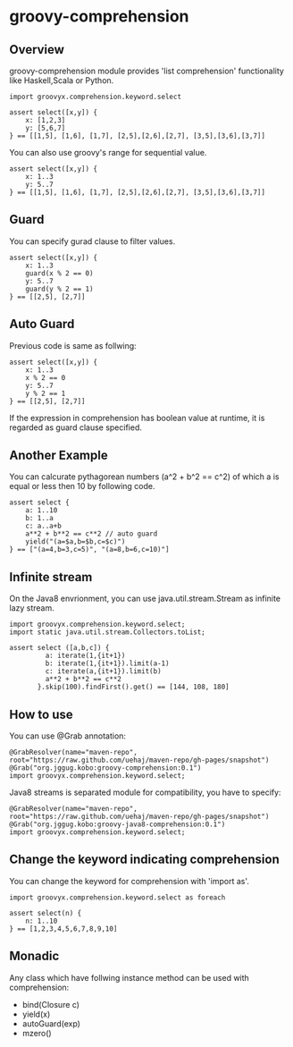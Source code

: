 groovy-comprehension
====================

Overview
-----------------

groovy-comprehension module provides 'list comprehension' functionality like Haskell,Scala or Python.

```
import groovyx.comprehension.keyword.select

assert select([x,y]) {
    x: [1,2,3]
    y: [5,6,7]
} == [[1,5], [1,6], [1,7], [2,5],[2,6],[2,7], [3,5],[3,6],[3,7]]
```

You can also use groovy's range for sequential value.

```
assert select([x,y]) {
    x: 1..3
    y: 5..7
} == [[1,5], [1,6], [1,7], [2,5],[2,6],[2,7], [3,5],[3,6],[3,7]]
```

Guard
-----------------

You can specify gurad clause to filter values.

```
assert select([x,y]) {
    x: 1..3
    guard(x % 2 == 0)
    y: 5..7
    guard(y % 2 == 1)
} == [[2,5], [2,7]]
```

Auto Guard
-----------------

Previous code is same as follwing:

```
assert select([x,y]) {
    x: 1..3
    x % 2 == 0
    y: 5..7
    y % 2 == 1
} == [[2,5], [2,7]]
```

If the expression in comprehension has boolean value at runtime, it is
regarded as guard clause specified.

Another Example
-----------------

You can calcurate pythagorean numbers (a^2 + b^2 == c^2)
of which a is equal or less then 10 by following code.

```
assert select {
    a: 1..10
    b: 1..a
    c: a..a+b
    a**2 + b**2 == c**2 // auto guard
    yield("(a=$a,b=$b,c=$c)")
} == ["(a=4,b=3,c=5)", "(a=8,b=6,c=10)"]
```

Infinite stream
-----------------

On the Java8 envrionment, you can use java.util.stream.Stream as infinite lazy stream.

```
import groovyx.comprehension.keyword.select;
import static java.util.stream.Collectors.toList;

assert select ([a,b,c]) {
         a: iterate(1,{it+1})
         b: iterate(1,{it+1}).limit(a-1)
         c: iterate(a,{it+1}).limit(b)
         a**2 + b**2 == c**2
       }.skip(100).findFirst().get() == [144, 108, 180]
```

How to use
-------------

You can use @Grab annotation:

```
@GrabResolver(name="maven-repo", root="https://raw.github.com/uehaj/maven-repo/gh-pages/snapshot")
@Grab("org.jggug.kobo:groovy-comprehension:0.1")
import groovyx.comprehension.keyword.select;
```

Java8 streams is separated module for compatibility, you have to specify:

```
@GrabResolver(name="maven-repo", root="https://raw.github.com/uehaj/maven-repo/gh-pages/snapshot")
@Grab("org.jggug.kobo:groovy-java8-comprehension:0.1")
import groovyx.comprehension.keyword.select;
```


Change the keyword indicating comprehension
---------------------------------------------------------

You can change the keyword for comprehension with 'import as'.

```
import groovyx.comprehension.keyword.select as foreach

assert select(n) {
    n: 1..10
} == [1,2,3,4,5,6,7,8,9,10]

```

Monadic
----------

Any class which have follwing instance method can be used with comprehension:

* bind(Closure c)
* yield(x)
* autoGuard(exp)
* mzero()

